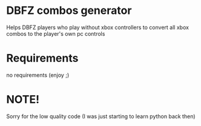 # DBFZ combos generator
 Helps DBFZ players who play without xbox controllers to convert all xbox combos to the player's own pc controls

# Requirements
no requirements (enjoy ;)


# NOTE!
Sorry for the low quality code (I was just starting to learn python back then)
